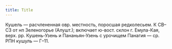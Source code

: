 ```yaml
---
title: Title
---
```


Кушель — расчлененная овр. местность, поросшая редколесьем. К СВ–СЗ от нп
Зеленогорье (Алушт.); включает ю-вост. склон г. Емула-Кая, верх. рр.
Кушень-Узень и Пананьян-Узень с урочищем Панагия — ср. РПН кушуль — Г–11.
